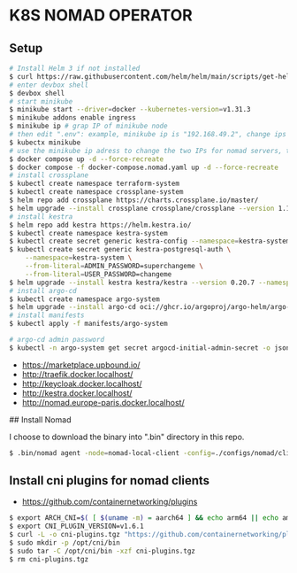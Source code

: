 # K8S NOMAD OPERATOR

## Setup 

```sh
# Install Helm 3 if not installed
$ curl https://raw.githubusercontent.com/helm/helm/main/scripts/get-helm-3 | bash
# enter devbox shell
$ devbox shell
# start minikube
$ minikube start --driver=docker --kubernetes-version=v1.31.3
$ minikube addons enable ingress
$ minikube ip # grap IP of minikube node
# then edit ".env": example, minikube ip is "192.168.49.2", change ips with the 192.168.49 as prefix
$ kubectx minikube
# use the minikube ip adress to change the two IPs for nomad servers, then
$ docker compose up -d --force-recreate
$ docker compose -f docker-compose.nomad.yaml up -d --force-recreate
# install crossplane
$ kubectl create namespace terraform-system
$ kubectl create namespace crossplane-system
$ helm repo add crossplane https://charts.crossplane.io/master/
$ helm upgrade --install crossplane crossplane/crossplane --version 1.19.0-rc.0.130.g528a75077 --namespace crossplane-system --values configs/crossplane/values.yaml
# install kestra
$ helm repo add kestra https://helm.kestra.io/
$ kubectl create namespace kestra-system
$ kubectl create secret generic kestra-config --namespace=kestra-system --from-literal=application-kestra.yml=
$ kubectl create secret generic kestra-postgresql-auth \
    --namespace=kestra-system \
    --from-literal=ADMIN_PASSWORD=superchangeme \
    --from-literal=USER_PASSWORD=changeme
$ helm upgrade --install kestra kestra/kestra --version 0.20.7 --namespace kestra-system --values configs/kestra/values.yaml
# install argo-cd
$ kubectl create namespace argo-system
$ helm upgrade --install argo-cd oci://ghcr.io/argoproj/argo-helm/argo-cd --version 7.7.10 --namespace argo-system --values configs/argo-cd/values.yaml
# install manifests
$ kubectl apply -f manifests/argo-system
```

```sh
# argo-cd admin password
$ kubectl -n argo-system get secret argocd-initial-admin-secret -o jsonpath="{.data.password}" | base64 -d
```

* https://marketplace.upbound.io/
* http://traefik.docker.localhost/
* http://keycloak.docker.localhost/
* http://kestra.docker.localhost/
* http://nomad.europe-paris.docker.localhost/

## Install Nomad

I choose to download the binary into ".bin" directory in this repo.

```sh
$ .bin/nomad agent -node=nomad-local-client -config=./configs/nomad/client/default.hcl -config=./configs/nomad/client/paris.hcl
```

## Install cni plugins for nomad clients

* https://github.com/containernetworking/plugins

```sh
$ export ARCH_CNI=$( [ $(uname -m) = aarch64 ] && echo arm64 || echo amd64)
$ export CNI_PLUGIN_VERSION=v1.6.1
$ curl -L -o cni-plugins.tgz "https://github.com/containernetworking/plugins/releases/download/${CNI_PLUGIN_VERSION}/cni-plugins-linux-${ARCH_CNI}-${CNI_PLUGIN_VERSION}".tgz
$ sudo mkdir -p /opt/cni/bin
$ sudo tar -C /opt/cni/bin -xzf cni-plugins.tgz
$ rm cni-plugins.tgz
```


